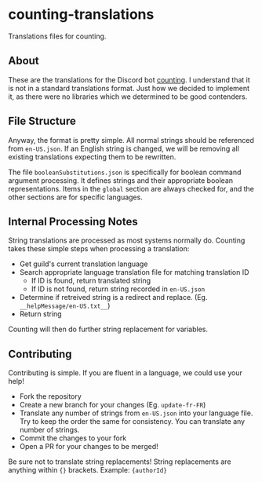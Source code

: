 # counting-translations
Translations files for counting.

## About
These are the translations for the Discord bot [counting](https://counting.duckgroup.xyz/invite). I understand that it is not in a standard translations format. Just how we decided to implement it, as there were no libraries which we
determined to be good contenders.

## File Structure
Anyway, the format is pretty simple. All normal strings should be referenced from `en-US.json`. If an English string is changed, we will be removing all existing translations expecting them to be rewritten.

The file `booleanSubstitutions.json` is specifically for boolean command argument processing. It defines strings and their appropriate boolean representations. Items in the `global` section are always checked for, and the other sections
are for specific languages.

## Internal Processing Notes
String translations are processed as most systems normally do. Counting takes these simple steps when processing a translation:

- Get guild's current translation language
- Search appropriate language translation file for matching translation ID
  - If ID is found, return translated string
  - If ID is not found, return string recorded in `en-US.json`
- Determine if retreived string is a redirect and replace. (Eg. `__helpMessage/en-US.txt__`)
- Return string

Counting will then do further string replacement for variables.

## Contributing
Contributing is simple. If you are fluent in a language, we could use your help!

- Fork the repository
- Create a new branch for your changes (Eg. `update-fr-FR`)
- Translate any number of strings from `en-US.json` into your language file. Try to keep the order the same for consistency. You can translate any number of strings.
- Commit the changes to your fork
- Open a PR for your changes to be merged!

Be sure not to translate string replacements! String replacements are anything within `{}` brackets. Example: `{authorId}`